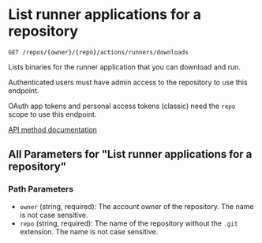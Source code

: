 # List runner applications for a repository

`GET /repos/{owner}/{repo}/actions/runners/downloads`

Lists binaries for the runner application that you can download and run.

Authenticated users must have admin access to the repository to use this endpoint.

OAuth app tokens and personal access tokens (classic) need the `repo` scope to use this endpoint.

[API method documentation](https://docs.github.com/rest/actions/self-hosted-runners#list-runner-applications-for-a-repository)

## All Parameters for "List runner applications for a repository"

### Path Parameters

- `owner` (string, required): The account owner of the repository. The name is not case sensitive.
- `repo` (string, required): The name of the repository without the `.git` extension. The name is not case sensitive.